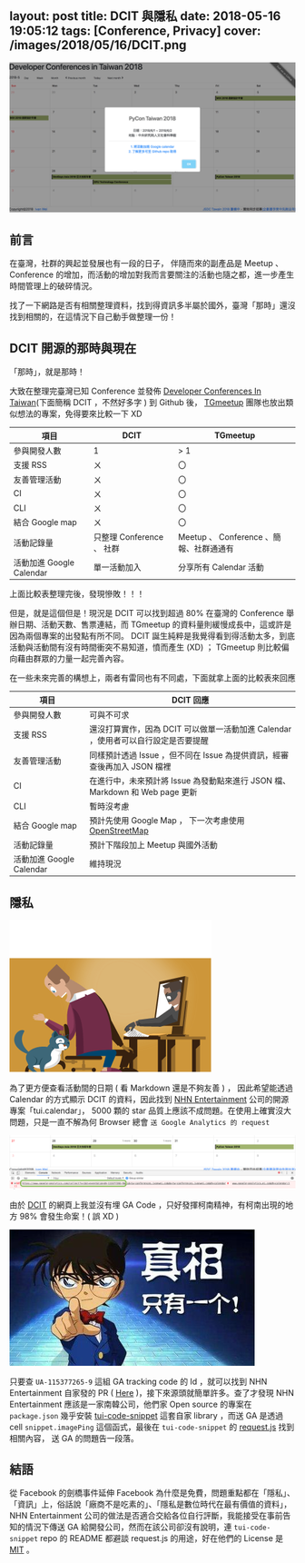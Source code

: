 layout: post
title: DCIT 與隱私
date: 2018-05-16 19:05:12
tags: [Conference, Privacy]
cover: /images/2018/05/16/DCIT.png
---

![Developer Conferences In Taiwan](/images/2018/05/16/DCIT.png)

## 前言

在臺灣，社群的興起並發展也有一段的日子， 伴隨而來的副產品是 Meetup 、 Conference 的增加，而活動的增加對我而言要關注的活動也隨之都，進一步產生時間管理上的破碎情況。

找了一下網路是否有相關整理資料，找到得資訊多半屬於國外，臺灣「那時」還沒找到相關的，在這情況下自己動手做整理一份！

<!--more-->

## DCIT 開源的那時與現在

「那時」，就是那時！

大致在整理完臺灣已知 Conference 並發佈 [Developer Conferences In Taiwan](https://github.com/IvanWei/developer-conferences-in-taiwan)(下面簡稱 DCIT ，不然好多字 ) 到 Github 後， [TGmeetup](https://github.com/TGmeetup) 團隊也放出類似想法的專案，免得要來比較一下 XD

| 項目 | DCIT | TGmeetup |
|---|---|---|
| 參與開發人數 | 1 | > 1 |
| 支援 RSS | ㄨ | 〇 |
| 友善管理活動 | ㄨ | 〇 |
| CI | ㄨ | 〇 |
| CLI | ㄨ | 〇 |
| 結合 Google map | ㄨ | 〇 |
| 活動記錄量 | 只整理 Conference 、 社群 | Meetup 、 Conference 、簡報、社群通通有 |
| 活動加進 Google Calendar | 單一活動加入 | 分享所有 Calendar 活動 |

上面比較表整理完後，發現慘敗！！！

但是，就是這個但是！現況是 DCIT 可以找到超過 80% 在臺灣的 Conference 舉辦日期、活動天數、售票連結，而 TGmeetup 的資料量則緩慢成長中，這或許是因為兩個專案的出發點有所不同。 DCIT 誕生純粹是我覺得看到得活動太多，到底活動與活動間有沒有時間衝突不易知道，憤而產生 (XD) ； TGmeetup 則比較偏向藉由群眾的力量一起完善內容。

在一些未來完善的構想上，兩者有雷同也有不同處，下面就拿上面的比較表來回應

| 項目 | DCIT 回應 |
|---|---|
| 參與開發人數 | 可與不可求 |
| 支援 RSS | 還沒打算實作，因為 DCIT 可以做單一活動加進 Calendar ，使用者可以自行設定是否要提醒 |
| 友善管理活動 | 同樣預計透過 Issue ，但不同在 Issue 為提供資訊，經審查後再加入 JSON 檔裡 |
| CI | 在進行中，未來預計將 Issue 為發動點來進行 JSON 檔、 Markdown 和 Web page 更新 |
| CLI | 暫時沒考慮 |
| 結合 Google map | 預計先使用 Google Map ， 下一次考慮使用 [OpenStreetMap](https://www.openstreetmap.org/) |
| 活動記錄量 | 預計下階段加上 Meetup 與國外活動 |
| 活動加進 Google Calendar | 維持現況 |


## 隱私

![Privacy violations](/images/2018/05/16/privacy-violations.png)

為了更方便查看活動間的日期 ( 看 Markdown 還是不夠友善 ) ， 因此希望能透過 Calendar 的方式顯示 DCIT 的資料，因此找到 [NHN Entertainment](https://www.nhnent.com/ko/index.nhn) 公司的開源專案「tui.calendar」， 5000 顆的 star 品質上應該不成問題。在使用上確實沒大問題，只是一直不解為何 Browser 總會 `送 Google Analytics 的 request`

![Send GA?](/images/2018/05/16/tui.calendar-send-ga-request.png)

由於 [DCIT](https://tw-conferences.ivanwei.co/) 的網頁上我並沒有埋 GA Code ，只好發揮柯南精神，有柯南出現的地方 98% 會發生命案！( 誤 XD )

![真相只有一個](/images/2018/05/16/konan.jpg)

只要查 `UA-115377265-9` 這組 GA tracking code 的 Id ，就可以找到 NHN Entertainment 自家發的 PR ( [Here](https://www.google.com.tw/search?q=UA-115377265-9&oq=UA-115377265-9&aqs=chrome..69i57.141j0j1&sourceid=chrome&ie=UTF-8) )，接下來源頭就簡單許多。查了才發現 NHN Entertainment 應該是一家南韓公司，他們家 Open source 的專案在 `package.json` 幾乎安裝 [tui-code-snippet](https://github.com/nhnent/tui.code-snippet) 這套自家 library ，而送 GA 是透過 cell `snippet.imagePing` 這個函式，最後在 `tui-code-snippet` 的 [request.js](https://github.com/nhnent/tui.code-snippet/blob/master/src/js/request.js) 找到相關內容， 送 GA 的問題告一段落。

## 結語

從 Facebook 的劍橋事件延伸 Facebook 為什麼是免費，問題重點都在「隱私」、「資訊」上，俗話說「廠商不是吃素的」、「隱私是數位時代在最有價值的資料」， NHN Entertainment 公司的做法是否適合交給各位自行評斷，我能接受在事前告知的情況下傳送 GA 給開發公司，然而在該公司卻沒有說明，連 `tui-code-snippet` repo 的 README 都避談 request.js 的用途，好在他們的 License 是 [MIT](https://choosealicense.com/licenses/mit/) 。
